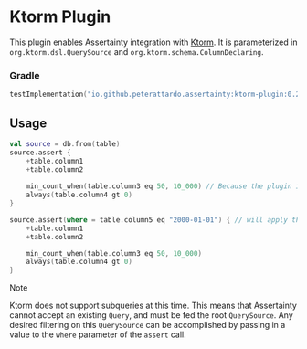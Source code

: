 # Ktorm Plugin

This plugin enables Assertainty integration with [Ktorm](https://www.ktorm.org/).
It is parameterized in `org.ktorm.dsl.QuerySource` and `org.ktorm.schema.ColumnDeclaring`.

### Gradle

```Kotlin
testImplementation("io.github.peterattardo.assertainty:ktorm-plugin:0.2.0")
```

## Usage

```Kotlin
val source = db.from(table)
source.assert {
    +table.column1
    +table.column2
    
    min_count_when(table.column3 eq 50, 10_000) // Because the plugin is parameterized in org.ktorm.schema.ColumnDeclaring, it can take full advantage of the methods available to that class. 
    always(table.column4 gt 0)
}

source.assert(where = table.column5 eq "2000-01-01") { // will apply the where filter after select is called on the `source` object
    +table.column1
    +table.column2

    min_count_when(table.column3 eq 50, 10_000)
    always(table.column4 gt 0)
}
```
>[!NOTE]
> Ktorm does not support subqueries at this time. 
> This means that Assertainty cannot accept an existing `Query`, and must be fed the root `QuerySource`.
> Any desired filtering on this `QuerySource` can be accomplished by passing in a value to the `where` parameter of the `assert` call.
